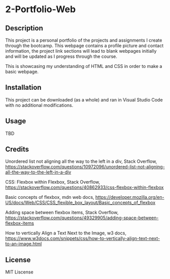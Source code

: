 # 2-Portfolio-Web

## Description

This project is a personal portfolio of the projects and assignments I create through the bootcamp. This webpage contains a profile picture and contact information, the project link sections will lead to blank webpages initially and will be updated as I progress through the course.

This is showcasing my understanding of HTML and CSS in order to make a basic webpage.
## Installation

This project can be downloaded (as a whole) and ran in Visual Studio Code with no additional modifications.

## Usage

TBD

## Credits

Unordered list not aligning all the way to the left in a div, Stack Overflow, https://stackoverflow.com/questions/10972096/unordered-list-not-aligning-all-the-way-to-the-left-in-a-div

CSS: Flexbox within Flexbox, Stack Overflow, https://stackoverflow.com/questions/40862933/css-flexbox-within-flexbox

Basic concepts of flexbox, mdn web docs, https://developer.mozilla.org/en-US/docs/Web/CSS/CSS_flexible_box_layout/Basic_concepts_of_flexbox

Adding space between flexbox items, Stack Overflow, https://stackoverflow.com/questions/49329905/adding-space-between-flexbox-items

How to vertically Align a Text Next to the Image, w3 docs, https://www.w3docs.com/snippets/css/how-to-vertically-align-text-next-to-an-image.html



## License

MIT Liscense